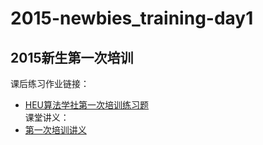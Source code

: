 # 2015-newbies_training-day1
## 2015新生第一次培训
课后练习作业链接：  
* <a href="http://www.bnuoj.com/v3/contest_show.php?cid=6959" target="_blank">HEU算法学社第一次培训练习题</a>  
课堂讲义：
* <a href="https://gitcafe.com/HEU-Algorithm/2015-newbies_training/blob/master/2015-10-10/讲义">第一次培训讲义</a> 

